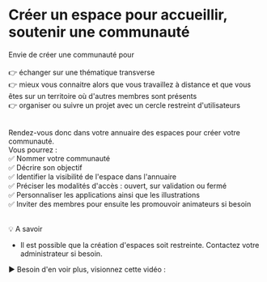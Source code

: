 # Créer un espace pour accueillir, soutenir une communauté

Envie de créer une communauté pour \
\
👉 échanger sur une thématique transverse\
👉 mieux vous connaitre alors que vous travaillez à distance et que vous êtes sur un territoire où d'autres membres sont présents\
👉 organiser ou suivre un projet avec un cercle restreint d'utilisateurs

\
Rendez-vous donc dans votre annuaire des espaces pour créer votre communauté.\
Vous pourrez :\
✅ Nommer votre communauté\
✅ Décrire son objectif \
✅ Identifier la visibilité de l'espace dans l'annuaire\
✅ Préciser les modalités d'accès : ouvert, sur validation ou fermé\
✅ Personnaliser les applications ainsi que les illustrations\
✅ Inviter des membres pour ensuite les promouvoir animateurs si besoin

\
💡 A savoir

* Il est possible que la création d'espaces soit restreinte. Contactez votre administrateur si besoin.

&#x20;▶ Besoin d'en voir plus, visionnez cette vidéo :&#x20;

